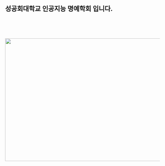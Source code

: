 ## 성공회대학교 인공지능 명예학회 입니다.


</br></br></br>


<img src="https://github.com/Ryuchanghoon/Quality_improvement_GAN/assets/107829554/61552df9-80d6-46ee-a67e-9502929ded6d"  width="700" height="400"/>
